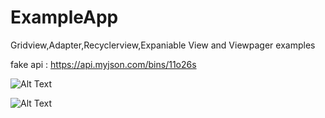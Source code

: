 # ExampleApp
Gridview,Adapter,Recyclerview,Expaniable View and Viewpager examples

fake api : https://api.myjson.com/bins/11o26s


![Alt Text](https://thumbs.gfycat.com/OptimisticUnselfishFantail-small.gif)

![Alt Text](https://thumbs.gfycat.com/ShockingDefinitiveHorsechestnutleafminer-small.gif)


